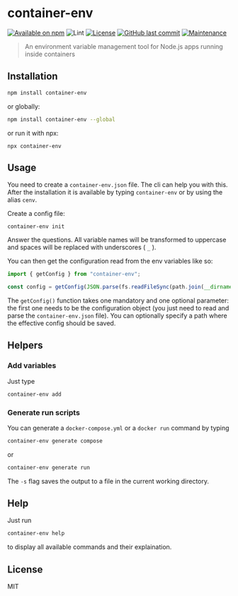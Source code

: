 # container-env
[![Available on npm](https://img.shields.io/npm/v/container-env)](https://npmjs.com/package/container-env)
![Lint](https://github.com/hrueger/container-env/workflows/Lint/badge.svg)
[![License](https://img.shields.io/badge/License-MIT-blue)](./LICENSE.md)
[![GitHub last commit](https://img.shields.io/github/last-commit/hrueger/container-env?color=brightgreen)](https://github.com/hrueger/container-env/commits)
[![Maintenance](https://img.shields.io/maintenance/yes/2021)](https://github.com/hrueger/container-env/commits)

> An environment variable management tool for Node.js apps running inside containers

## Installation
```sh
npm install container-env
```
or globally:
```sh
npm install container-env --global
```
or run it with npx:
```
npx container-env
```

## Usage
You need to create a `container-env.json` file. The cli can help you with this. After the installation it is available by typing `container-env` or by using the alias `cenv`.

Create a config file:
```
container-env init
```

Answer the questions. All variable names will be transformed to uppercase and spaces will be replaced with underscores ( `_` ).

You can then get the configuration read from the env variables like so:
```TypeScript
import { getConfig } from "container-env";

const config = getConfig(JSON.parse(fs.readFileSync(path.join(__dirname, "../../container-env.json")).toString()));
```
The `getConfig()` function takes one mandatory and one optional parameter: the first one needs to be the configuration object (you just need to read and parse the `container-env.json` file). You can optionally specify a path where the effective config should be saved.

## Helpers
### Add variables
Just type
```sh
container-env add
```
### Generate run scripts
You can generate a `docker-compose.yml` or a `docker run` command by typing
```sh
container-env generate compose
```
or
```sh
container-env generate run
```
The `-s` flag saves the output to a file in the current working directory.


## Help
Just run
```sh
container-env help
```
to display all available commands and their explaination.

## License
MIT
